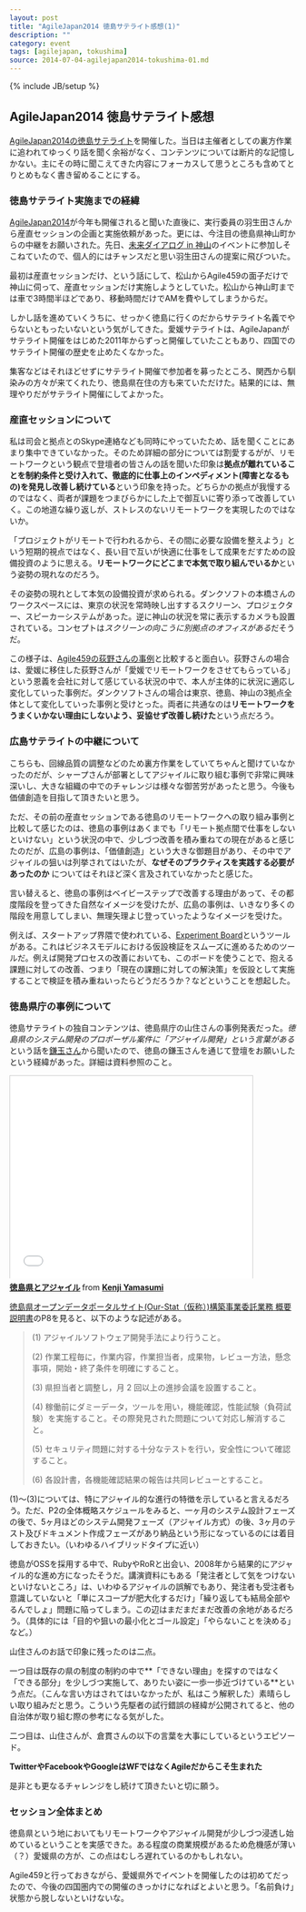 ```yaml
---
layout: post
title: "AgileJapan2014 徳島サテライト感想(1)"
description: ""
category: event
tags: [agilejapan, tokushima]
source: 2014-07-04-agilejapan2014-tokushima-01.md
---
```

{% include JB/setup %}

## AgileJapan2014 徳島サテライト感想

[AgileJapan2014の徳島サテライト](http://agile459.doorkeeper.jp/events/12006)を開催した。当日は主催者としての裏方作業に追われてゆっくり話を聞く余裕がなく、コンテンツについては断片的な記憶しかない。主にその時に聞こえてきた内容にフォーカスして思うところも含めてとりとめもなく書き留めることにする。

### 徳島サテライト実施までの経緯
[AgileJapan2014](http://www.agilejapan.org/)が今年も開催されると聞いた直後に、実行委員の羽生田さんから産直セッションの企画と実施依頼があった。更には、今注目の徳島県神山町からの中継をお願いされた。先日、[未来ダイアログ in 神山](http://www.in-kamiyama.jp/market/15928/)のイベントに参加しそこねていたので、個人的にはチャンスだと思い羽生田さんの提案に飛びついた。

最初は産直セッションだけ、という話にして、松山からAgile459の面子だけで神山に伺って、産直セッションだけ実施しようとしていた。松山から神山町までは車で3時間半ほどであり、移動時間だけでAMを費やしてしまうからだ。

しかし話を進めていくうちに、せっかく徳島に行くのだからサテライト名義でやらないともったいないという気がしてきた。愛媛サテライトは、AgileJapanがサテライト開催をはじめた2011年からずっと開催していたこともあり、四国でのサテライト開催の歴史を止めたくなかった。

集客などはそれほどせずにサテライト開催で参加者を募ったところ、関西から馴染みの方々が来てくれたり、徳島県在住の方も来ていただけた。結果的には、無理やりだがサテライト開催にしてよかった。

### 産直セッションについて

私は司会と拠点とのSkype連絡なども同時にやっていたため、話を聞くことにあまり集中できていなかった。そのため詳細の部分については割愛するがが、リモートワークという観点で登壇者の皆さんの話を聞いた印象は**拠点が離れていることを制約条件と受け入れて、徹底的に仕事上のインペディメント(障害となるもの)を発見し改善し続けている**という印象を持った。どちらかの拠点が我慢するのではなく、両者が課題をつまびらかにした上で御互いに寄り添って改善していく。この地道な繰り返しが、ストレスのないリモートワークを実現したのではないか。

「プロジェクトがリモートで行われるから、その間に必要な設備を整えよう」という短期的視点ではなく、長い目で互いが快適に仕事をして成果をだすための設備投資のように思える。**リモートワークにどこまで本気で取り組んでいるか**という姿勢の現れなのだろう。

その姿勢の現れとして本気の設備投資が求められる。ダンクソフトの本橋さんのワークスペースには、東京の状況を常時映し出すするスクリーン、プロジェクター、スピーカーシステムがあった。逆に神山の状況を常に表示するカメラも設置されている。コンセプトは*スクリーンの向こうに別拠点のオフィスがある*だそうだ。

この様子は、[Agile459の荻野さんの事例](http://www.slideshare.net/ogin_s57/ss-30716035)と比較すると面白い。荻野さんの場合は、愛媛に移住した荻野さんが「愛媛でリモートワークをさせてもらっている」という恩義を会社に対して感じている状況の中で、本人が主体的に状況に適応し変化していった事例だ。ダンクソフトさんの場合は東京、徳島、神山の3拠点全体として変化していった事例と受けとった。両者に共通なのは**リモートワークをうまくいかない理由にしないよう、妥協せず改善し続けた**という点だろう。

### 広島サテライトの中継について

こちらも、回線品質の調整などのため裏方作業をしていてちゃんと聞けていなかったのだが、シャープさんが部署としてアジャイルに取り組む事例で非常に興味深いし、大きな組織の中でのチャレンジは様々な御苦労があったと思う。今後も価値創造を目指して頂きたいと思う。

ただ、その前の産直セッションである徳島のリモートワークへの取り組み事例と比較して感じたのは、徳島の事例はあくまでも「リモート拠点間で仕事をしないといけない」という状況の中で、少しづつ改善を積み重ねての現在があると感じたのだが、広島の事例は、「価値創造」という大きな御題目があり、その中でアジャイルの狙いは列挙されてはいたが、**なぜそのプラクティスを実践する必要があったのか** についてはそれほど深く言及されていなかったと感じた。

言い替えると、徳島の事例はベイビーステップで改善する理由があって、その都度階段を登ってきた自然なイメージを受けたが、広島の事例は、いきなり多くの階段を用意してしまい、無理矢理よじ登っていったようなイメージを受けた。

例えば、スタートアップ界隈で使われている、[Experiment Board](http://www.javelin.com/experiment-board.html)というツールがある。これはビジネスモデルにおける仮設検証をスムーズに進めるためのツールだ。例えば開発プロセスの改善においても、このボードを使うことで、抱える課題に対しての改善、つまり「現在の課題に対しての解決策」を仮設として実施することで検証を積み重ねいったらどうだろうか？などということを想起した。

### 徳島県庁の事例について

徳島サテライトの独自コンテンツは、徳島県庁の山住さんの事例発表だった。*徳島県のシステム開発のプロポーザル案件に「アジャイル開発」という言葉がある*という話を[鎌玉さん](https://twitter.com/kamatamadai)から聞いたので、徳島の鎌玉さんを通じて登壇をお願いしたという経緯があった。詳細は資料参照のこと。

<iframe src="//www.slideshare.net/slideshow/embed_code/36443883" width="427" height="356" frameborder="0" marginwidth="0" marginheight="0" scrolling="no" style="border:1px solid #CCC; border-width:1px 1px 0; margin-bottom:5px; max-width: 100%;" allowfullscreen> </iframe>
<div style="margin-bottom:5px"> <strong> <a href="https://www.slideshare.net/kenjiyamasumi/20140627-agilejapan2014inkamiyama" title="徳島県とアジャイル" target="_blank">徳島県とアジャイル</a> </strong> from <strong><a href="http://www.slideshare.net/kenjiyamasumi" target="_blank">Kenji Yamasumi</a></strong> </div>

[徳島県オープンデータポータルサイト(Our-Stat（仮称）)構築事業委託業務 概要説明書](http://www.pref.tokushima.jp/docs/2014042500129/files/3.pdf)のP8を見ると、以下のような記述がある。

> (1) アジャイルソフトウェア開発手法により行うこと。 
> 
> (2) 作業工程毎に，作業内容，作業担当者，成果物，レビュー方法，懸念事項，開始・終了条件を明確にすること。 
> 
> (3) 県担当者と調整し，月 2 回以上の進捗会議を設置すること。 
> 
> (4) 稼働前にダミーデータ，ツールを用い，機能確認，性能試験（負荷試験）を実施すること。その際発見された問題について対応し解消すること。 
> 
> (5) セキュリティ問題に対する十分なテストを行い，安全性について確認すること。 
> 
> (6) 各設計書，各機能確認結果の報告は共同レビューとすること。 

(1)〜(3)については、特にアジャイル的な進行の特徴を示していると言えるだろう。ただ、P2の全体概略スケジュールをみると、一ヶ月のシステム設計フェーズの後で、5ヶ月ほどのシステム開発フェーズ（アジャイル方式）の後、3ヶ月のテスト及びドキュメント作成フェーズがあり納品という形になっているのには着目しておきたい。（いわゆるハイブリッドタイプに近い）

徳島がOSSを採用する中で、RubyやRoRと出会い、2008年から結果的にアジャイル的な進め方になったそうだ。講演資料にもある「発注者として気をつけないといけないところ」は、いわゆるアジャイルの誤解でもあり、発注者も受注者も意識していないと「単にスコープが肥大化するだけ」「繰り返しても結局全部やるんでしょ」問題に陥ってしまう。この辺はまだまだまだ改善の余地があるだろう。（具体的には「目的や狙いの最小化とゴール設定」「やらないことを決める」など。）

山住さんのお話で印象に残ったのは二点。

一つ目は既存の県の制度の制約の中で**「できない理由」を探すのではなく「できる部分」を少しづつ実施して、ありたい姿に一歩一歩近づけている**という点だ。（こんな言い方はされてはいなかったが、私はこう解釈した）素晴らしい取り組みだと思う。こういう先駆者の試行錯誤の経緯が公開されてると、他の自治体が取り組む際の参考になる気がした。

二つ目は、山住さんが、倉貫さんの以下の言葉を大事にしているというエピソード。

**TwitterやFacebookやGoogleはWFではなくAgileだからこそ生まれた**

是非とも更なるチャレンジをし続けて頂きたいと切に願う。

### セッション全体まとめ

徳島県という地においてもリモートワークやアジャイル開発が少しづつ浸透し始めているということを実感できた。ある程度の商業規模があるため危機感が薄い（？）愛媛県の方が、この点はむしろ遅れているのかもしれない。

Agile459と行っておきながら、愛媛県外でイベントを開催したのは初めてだったので、今後の四国圏内での開催のきっかけになればとよいと思う。「名前負け」状態から脱しないといけないな。
